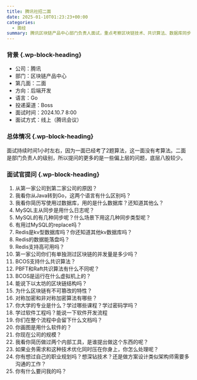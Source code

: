 ```yaml
---
title: 腾讯社招二面
date: 2025-01-10T01:23:23+00:00
categories:
  - 面经
summary: 腾讯区块链产品中心部门负责人面试，重点考察区块链技术、共识算法、数据库同步、软件开发流程等上层架构设计问题。
---
```

### 背景 {.wp-block-heading}

  * 公司：腾讯
  * 部门：区块链产品中心
  * 第几面：二面
  * 方向：后端开发
  * 语言：Go
  * 投递渠道：Boss
  * 面试时间：2024.10.7 8:00
  * 面试方式：线上（腾讯会议）

### 总体情况 {.wp-block-heading}

面试持续时间1小时左右，因为一面已经考了2题算法，这一面没有考算法。二面是部门负责人的级别，所以提问的更多的是一些偏上层的问题，底层八股较少。

### 面试官提问 {.wp-block-heading}

  1. 从第一家公司到第二家公司的原因？
  2. 我看你从Java转到Go，这两个语言有什么区别吗？
  3. 我看你简历写使用过数据库，用的是什么数据库？还知道其他么？
  4. MySQL主从同步是用什么日志呢？
  5. MySQL的有几种同步呢？什么场景下用这几种同步类型呢？
  6. 有用过MySQL的replace吗？
  7. Redis是kv型数据库吗？你还知道其他kv数据库吗？
  8. Redis的数据能落盘吗？
  9. Redis支持高可用吗？
 10. 第一家公司你们有单独测过区块链的并发量是多少吗？
 11. BCOS支持什么共识算法？
 12. PBFT和Raft共识算法有什么不同呢？
 13. BCOS是运行在什么虚拟机上的？
 14. 能说下以太坊的区块链结构吗？
 15. 为什么区块链有不可篡改的特性？
 16. 对称加密和非对称加密算法有哪些？
 17. 你大学的专业是什么？学过哪些课程？学过密码学吗？
 18. 学过软件工程吗？能说一下软件开发流程
 19. 你们在整个流程中会留下什么文档吗？
 20. 你画图是用什么软件的？
 21. 你现在公司的规模？
 22. 我看你简历做过两个内部工具，是谁提出做这个东西的呢？
 23. 如果业务需求和这种技术优化同时压在你身上，你怎么处理呢？
 24. 你有想过自己的职业规划吗？想深钻技术？还是做方案设计类似架构师需要多沟通的工作？
 25. 你有什么要问我的吗？